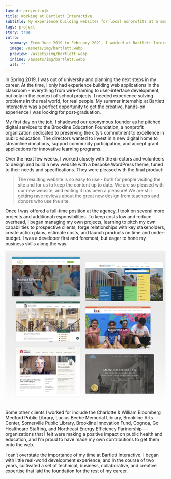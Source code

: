 ```yaml
---
layout: project.njk
title: Working at Bartlett Interactive
subtitle: My experience building websites for local nonprofits at a small Concord-based agency.
tags: project
story: true
intro:
  summary: From June 2019 to February 2021, I worked at Bartlett Interactive, a digital agency, building websites for nonprofits in the Greater Boston area. Collaborating with designers, project managers, senior developers, and a wide variety of clients, I honed my technical skills and learned about the broader operations of the business.
  image: /assets/img/bartlett.webp
  preview: /assets/img/bartlett.webp
  inline: /assets/img/bartlett.webp
  alt: ""
---
```


In Spring 2019, I was out of university and planning the next steps in my career. At the time, I only had experience building web applications in the classroom - everything from wire-framing to user-interface development, but only in the context of school projects. I needed experience solving problems in the real world, for real people. My summer internship at Bartlett Interactive was a perfect opportunity to get the creative, hands-on experience I was looking for post-graduation.

My first day on the job, I shadowed our eponymous founder as he pitched digital services to the Brookline Education Foundation, a nonprofit organization dedicated to preserving the city’s commitment to excellence in public education. The directors wanted to invest in a new digital home to streamline donations, support community participation, and accept grant applications for innovative learning programs.

Over the next few weeks, I worked closely with the directors and volunteers to design and build a new website with a bespoke WordPress theme, tuned to their needs and specifications. They were pleased with the final product:

> The resulting website is so easy to use - both for people visiting the site and for us to keep the content up to date. We are so pleased with our new website, and editing it has been a pleasure! We are still getting rave reviews about the great new design from teachers and donors who use the site.

Once I was offered a full-time position at the agency, I took on several more projects and additional responsibilities. To keep costs low and reduce overhead, I began managing my own projects, learning to pitch my own capabilities to prospective clients, forge relationships with key stakeholders, create action plans, estimate costs, and launch products on time and under-budget. I was a developer first and foremost, but eager to hone my business skills along the way.

<img class="content-img" src="/assets/img/bartlett-projects.webp" alt="">

Some other clients I worked for include the Charlotte & William Bloomberg Medford Public Library, Lucius Beebe Memorial Library, Brookline Arts Center, Somerville Public Library, Brookline Innovation Fund, Cognoa, Go Healthcare Staffing, and Northeast Energy Efficiency Partnership — organizations that I felt were making a positive impact on public health and education, and I’m proud to have made my own contributions to get them onto the web.

I can’t overstate the importance of my time at Bartlett Interactive. I began with little real-world development experience, and in the course of two years, cultivated a set of technical, business, collaborative, and creative expertise that laid the foundation for the rest of my career.